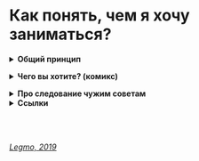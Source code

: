 # Как понять, чем я хочу заниматься? #

<details><summary><b>Общий принцип</b></summary><p>  
С моей точки зрения общий принцип такой:<br>
##находишь занятие, которое нравится тебе настолько, что готов заниматься им бесплатно. И занимаешься.##

Как работает:
- чтоб получать деньги надо стать мастером;
- чтоб стать мастером надо потратить на эту сферу намного больше времени, чем другие. Тебя зовут на вечеринку, а ты: "Не, я посижу отлажу программу (поиграю на гитаре / разучу движения / порисую...)". И так раз за разом. 
- потом количество потраченного времени перейдёт в качество. И ты станешь крутым специалистом в данном деле.
- если пытаешься заниматься тем, чего не любишь - ты просто не сможешь заставить себя тратить нужное количество времени. Никак не выйдет. Надо, чтоб эта деятельность была как компьютерная игра для подростка - пора спать (домой / в кино...), но очень хочется пройти этот уровень (поправить баг, сверстать страницу, дорисовать иллюстрацию...)
- и в целом, люди чувствует, когда кто-то любит своё дело (это невозможно подделать). А к тем кто любит своё дело обращаются чаще и охотнее.

<br></p></details>


<details><summary><b>Чего вы хотите? (комикс)</b></summary><p>  

![](https://raw.githubusercontent.com/Legmo/notes/master/Pic/destination_1.jpg)
![](https://raw.githubusercontent.com/Legmo/notes/master/Pic/destination_2.jpg)
![](https://raw.githubusercontent.com/Legmo/notes/master/Pic/destination_3.jpg)
![](https://raw.githubusercontent.com/Legmo/notes/master/Pic/destination_4.jpg)
![](https://raw.githubusercontent.com/Legmo/notes/master/Pic/destination_5.jpg)
![](https://raw.githubusercontent.com/Legmo/notes/master/Pic/destination_6.jpg)
![](https://raw.githubusercontent.com/Legmo/notes/master/Pic/destination_7.jpg)
![](https://raw.githubusercontent.com/Legmo/notes/master/Pic/destination_8.jpg)

<br></p></details>

<details><summary><b>Про следование чужим советам</b></summary><p>  
![](https://raw.githubusercontent.com/Legmo/notes/master/Pic/Quotes.jpg) 
<br></p></details>

<details><summary><b>Ссылки</b></summary><p>  

- [Пирог И - Анализ Предназначения Человека](https://www.ivanpirog.com/posts/analiz-prednaznacheniya-cheloveka/)
- [YouTube. Резанова Л - Поиск призвания: 5 выводов, которые сохранят 10 лет вашей жизни](https://www.youtube.com/watch?v=HJbI0jlOpwQ)
- [YouTube. Джобс С - Стив Джопс. Как понять, что ты хочешь действительно (Лекция в Стэнфордском университете, 2005)](https://www.youtube.com/watch?v=rd-0D8LHSTc)

<br></p></details>

<br> 
<br> 

*[Legmo, 2019](https://github.com/Legmo/notes/)*